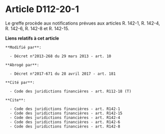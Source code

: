 # Article D112-20-1

Le greffe procède aux notifications prévues aux articles R. 142-1, R. 142-4, R. 142-6, 
R. 142-8 et R. 142-15.

**Liens relatifs à cet article**

	**Modifié par**:

	  - Décret n°2013-268 du 29 mars 2013 - art. 10

	**Abrogé par**:

	  - Décret n°2017-671 du 28 avril 2017 - art. 181

	**Cité par**:

	  - Code des juridictions financières - art. R112-18 (T)

	**Cite**:

	  - Code des juridictions financières - art. R142-1
	  - Code des juridictions financières - art. R142-15
	  - Code des juridictions financières - art. R142-4
	  - Code des juridictions financières - art. R142-6
	  - Code des juridictions financières - art. R142-8
